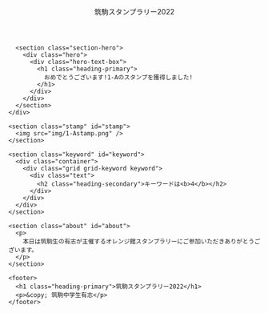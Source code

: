 <html lang="en">
  <head>
    <meta charset="UTF-8" />
    <meta http-equiv="X-UA-Compatible" content="IE=edge" />
    <meta name="viewport" content="width=device-width, initial-scale=1.0" />
    <link rel="stylesheet" href="1-A.css" />
  </head>
  <body>
    <div class="first-fold">
      <header class="header">
          <p class="logo">筑駒スタンプラリー2022</p>
      </header>

      <section class="section-hero">
        <div class="hero">
          <div class="hero-text-box">
            <h1 class="heading-primary">
              おめでとうございます!1-Aのスタンプを獲得しました!
            </h1>
          </div>
        </div>
      </section>
    </div>

    <section class="stamp" id="stamp">
      <img src="img/1-Astamp.png" />
    </section>

    <section class="keyword" id="keyword">
      <div class="container">
        <div class="grid grid-keyword keyword">
          <div class="text">
            <h2 class="heading-secondary">キーワードは<b>4</b></h2>
          </div>
        </div>
      </div>
    </section>

    <section class="about" id="about">
      <p>
        本日は筑駒生の有志が主催するオレンジ館スタンプラリーにご参加いただきありがとうございます。
      </p>
    </section>

    <footer>
      <h1 class="heading-primary">筑駒スタンプラリー2022</h1>
      <p>&copy; 筑駒中学生有志</p>
    </footer>


  </body>
